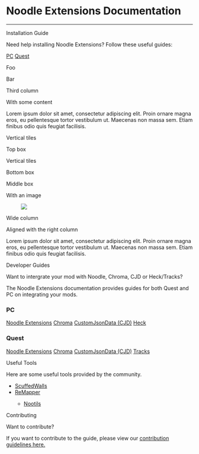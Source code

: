 # Noodle Extensions Documentation



<hr>
<div class="tile is-ancestor">
   <div class="tile is-parent">
      <article class="tile is-child box">
         <p class="title">Installation Guide</p>
         <p class="subtitle">Need help installing Noodle Extensions? Follow these useful guides:</p>
         <a class="box" href="/installation/pc/using_ma">PC</a>
         <a class="box" href="/installation/pc/using_ma">Quest</a>
      </article>
   </div>
   <div class="tile is-parent">
      <article class="tile is-child box">
         <p class="title">Foo</p>
         <p class="subtitle">Bar</p>
      </article>
   </div>
   <div class="tile is-parent">
      <article class="tile is-child box">
         <p class="title">Third column</p>
         <p class="subtitle">With some content</p>
         <div class="content">
            <p>Lorem ipsum dolor sit amet, consectetur adipiscing elit. Proin ornare magna eros, eu pellentesque tortor vestibulum ut. Maecenas non massa sem. Etiam finibus odio quis feugiat facilisis.</p>
         </div>
      </article>
   </div>
</div>
<div class="tile is-ancestor">
   <div class="tile is-vertical is-8">
      <div class="tile">
         <div class="tile is-parent is-vertical">
            <article class="tile is-child box">
               <p class="title">Vertical tiles</p>
               <p class="subtitle">Top box</p>
            </article>
            <article class="tile is-child box">
               <p class="title">Vertical tiles</p>
               <p class="subtitle">Bottom box</p>
            </article>
         </div>
         <div class="tile is-parent">
            <article class="tile is-child box">
               <p class="title">Middle box</p>
               <p class="subtitle">With an image</p>
               <figure class="image is-4by3">
                  <img src="https://bulma.io/images/placeholders/640x480.png">
               </figure>
            </article>
         </div>
      </div>
      <div class="tile is-parent">
         <article class="tile is-child box">
            <p class="title">Wide column</p>
            <p class="subtitle">Aligned with the right column</p>
            <div class="content">
               <p>Lorem ipsum dolor sit amet, consectetur adipiscing elit. Proin ornare magna eros, eu pellentesque tortor vestibulum ut. Maecenas non massa sem. Etiam finibus odio quis feugiat facilisis.</p>
            </div>
         </article>
      </div>
   </div>
   <div class="tile is-parent">
      <article class="tile is-child box">
         <div class="content">
            <p class="title">Developer Guides</p>
            <p class="subtitle">Want to intergrate your mod with Noodle, Chroma, CJD or Heck/Tracks?</p>
            <div class="content">
                <p>The Noodle Extensions documentation provides guides for both Quest and PC on integrating your mods.</p>
                <h3>PC</h3>
                <a class="box" href="/installation/pc/using_ma">Noodle Extensions</a>
                <a class="box" href="/installation/pc/using_ma">Chroma</a>
                <a class="box" href="/installation/pc/using_ma">CustomJsonData (CJD)</a>
                <a class="box" href="/installation/pc/using_ma">Heck</a>
                <h3>Quest</h3>
                <a class="box" href="/installation/pc/using_ma">Noodle Extensions</a>
                <a class="box" href="/installation/pc/using_ma">Chroma</a>
                <a class="box" href="/installation/pc/using_ma">CustomJsonData (CJD)</a>
                <a class="box" href="/installation/pc/using_ma">Tracks</a>
            </div>
         </div>
      </article>
   </div>
</div>
<div class="tile is-ancestor">
   <div class="tile is-parent">
      <article class="tile is-child box">
         <p class="title">Useful Tools</p>
         <p class="subtitle">Here are some useful tools provided by the community.</p>
         <div class="content">
            <ul>
               <li><a href="https://github.com/thelightdesigner/ScuffedWalls">ScuffedWalls</a></li>
               <li><a href="https://github.com/Swifter1243/ReMapper">ReMapper</a></li>
               <ul>
                  <li><a href="https://github.com/StormPacer/Nootils">Nootils</a></li>
               </ul>
            </ul>
         </div>
      </article>
   </div>
   <div class="tile is-parent is-8">
      <article class="tile is-child box">
         <p class="title">Contributing</p>
         <p class="subtitle">Want to contribute?</p>
         <div class="content">
            <p>If you want to contribute to the guide, please view our <a href="https://github.com/NoodleExtensions/NE-Documentation/blob/docs/CONTRIBUTING.md">contribution guidelines here.</a></p>
         </div>
      </article>
   </div>
</div>

